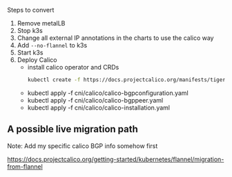 Steps to convert

1. Remove metalLB
2. Stop k3s
3. Change all external IP annotations in the charts to use the calico way
4. Add `--no-flannel` to k3s
5. Start k3s
6. Deploy Calico
    - install calico operator and CRDs
      ```sh
      kubectl create -f https://docs.projectcalico.org/manifests/tigera-operator.yaml
      ```
    - kubectl apply -f cni/calico/calico-bgpconfiguration.yaml
    - kubectl apply -f cni/calico/calico-bgppeer.yaml
    - kubectl apply -f cni/calico/calico-installation.yaml


## A possible live migration path

Note: Add my specific calico BGP info somehow first

https://docs.projectcalico.org/getting-started/kubernetes/flannel/migration-from-flannel